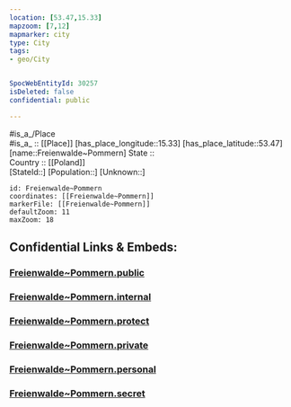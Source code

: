 ```yaml
---
location: [53.47,15.33] 
mapzoom: [7,12] 
mapmarker: city 
type: City
tags:
- geo/City


SpocWebEntityId: 30257
isDeleted: false
confidential: public

---
```

#is_a_/Place  
#is_a_ :: [[Place]] 
[has_place_longitude::15.33] 
[has_place_latitude::53.47] 
[name::Freienwalde~Pommern] 
State ::  
Country :: [[Poland]]  
[StateId::] 
[Population::] 
[Unknown::] 


```leaflet
id: Freienwalde~Pommern
coordinates: [[Freienwalde~Pommern]] 
markerFile: [[Freienwalde~Pommern]] 
defaultZoom: 11 
maxZoom: 18
```


## Confidential Links & Embeds: 

### [Freienwalde~Pommern.public](/_public/\Earth\Continent\Europe\Europe~East\Poland\Provinces~Poland\West_Pomeranian\CityFreienwalde~Pommern.public.md) 

### [Freienwalde~Pommern.internal](/_internal/\Earth\Continent\Europe\Europe~East\Poland\Provinces~Poland\West_Pomeranian\CityFreienwalde~Pommern.internal.md) 

### [Freienwalde~Pommern.protect](/_protect/\Earth\Continent\Europe\Europe~East\Poland\Provinces~Poland\West_Pomeranian\CityFreienwalde~Pommern.protect.md) 

### [Freienwalde~Pommern.private](/_private/\Earth\Continent\Europe\Europe~East\Poland\Provinces~Poland\West_Pomeranian\CityFreienwalde~Pommern.private.md) 

### [Freienwalde~Pommern.personal](/_personal/\Earth\Continent\Europe\Europe~East\Poland\Provinces~Poland\West_Pomeranian\CityFreienwalde~Pommern.personal.md) 

### [Freienwalde~Pommern.secret](/_secret/\Earth\Continent\Europe\Europe~East\Poland\Provinces~Poland\West_Pomeranian\CityFreienwalde~Pommern.secret.md)

